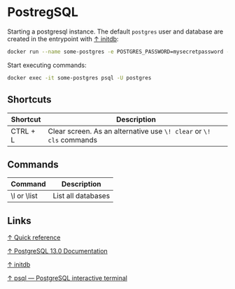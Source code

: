 # PostregSQL

Starting a postgresql instance. The default `postgres` user and database are created in the entrypoint with [↑ initdb](https://www.postgresql.org/docs/13/app-initdb.html):

```bash
docker run --name some-postgres -e POSTGRES_PASSWORD=mysecretpassword -d postgres
```

Start executing commands:

```bash
docker exec -it some-postgres psql -U postgres
```

## Shortcuts

Shortcut | Description  
---------|--------------
CTRL + L | Clear screen. As an alternative use `\! clear` or `\! cls` commands

## Commands

Command     | Description
------------|-------------
\l or \list | List all databases

## Links

[↑ Quick reference](https://github.com/docker-library/docs/blob/master/postgres/README.md)

[↑ PostgreSQL 13.0 Documentation](https://www.postgresql.org/docs/13/index.html)

[↑ initdb](https://www.postgresql.org/docs/current/app-initdb.html)

[↑ psql — PostgreSQL interactive terminal](https://www.postgresql.org/docs/13/app-psql.html)
